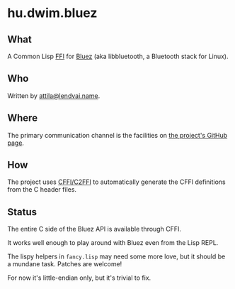# hu.dwim.bluez

## What

A Common Lisp [FFI](https://en.wikipedia.org/wiki/Foreign_function_interface)
for [Bluez](http://www.bluez.org/) (aka libbluetooth, a Bluetooth stack for Linux).

## Who

Written by [attila@lendvai.name](mailto:attila@lendvai.name).

## Where

The primary communication channel is the facilities on
[the project's GitHub page](https://github.com/hu-dwim/hu.dwim.bluez).

## How

The project uses [CFFI/C2FFI](https://github.com/cffi/cffi) to
automatically generate the CFFI definitions from the C header files.

## Status

The entire C side of the Bluez API is available through CFFI.

It works well enough to play around with Bluez even from the Lisp REPL.

The lispy helpers in `fancy.lisp` may need some more love, but it should be a mundane task. Patches are welcome!

For now it's little-endian only, but it's trivial to fix.
